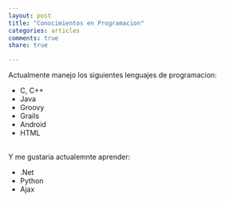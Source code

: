 ```yaml
---
layout: post
title: "Conocimientos en Programacion"
categories: articles
comments: true
share: true

---
```


Actualmente manejo los siguientes lenguajes de programacion:

- C, C++
- Java
- Groovy
- Grails
- Android
- HTML

<br>
Y me gustaria actualemnte aprender:

- .Net
- Python
- Ajax


 